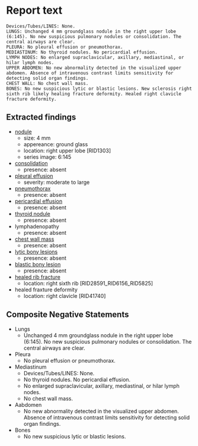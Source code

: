 # Report text

```text
Devices/Tubes/LINES: None.
LUNGS: Unchanged 4 mm groundglass nodule in the right upper lobe (6:145). No new suspicious pulmonary nodules or consolidation. The central airways are clear.
PLEURA: No pleural effusion or pneumothorax.
MEDIASTINUM: No thyroid nodules. No pericardial effusion.
LYMPH NODES: No enlarged supraclavicular, axillary, mediastinal, or hilar lymph nodes.
UPPER ABDOMEN: No new abnormality detected in the visualized upper abdomen. Absence of intravenous contrast limits sensitivity for detecting solid organ findings.
CHEST WALL: No chest wall mass.
BONES: No new suspicious lytic or blastic lesions. New sclerosis right sixth rib likely healing fracture deformity. Healed right clavicle fracture deformity.
```

## Extracted findings

- [nodule](../../definitions/hood/pulmonary-nodule.json)
  - size: 4 mm
  - appereance: ground glass
  - location: right upper lobe \[RID1303\]
  - series image: 6:145
- [consolidation](../../definitions/smartreporting/consolidation.txt)
  - presence: absent
- [pleural effusion](../../definitions/hood/pleural-effusion.json)  
  - severity: moderate to large
- [pneumothorax](../../definitions/hood/pneumothorax.md)
  - presence: absent
- [pericardial effusion](../../definitions/hood/pericardial-effusion.md)
  - presence: absent
- [thyroid nodule](../../definitions/hood/thyroid-nodule.md)
  - presence: absent
- lymphadenopathy
  - presence: absent
- [chest wall mass](../../definitions/hood/chest-wall.json)  
  - presence: absent
- [lytic bony lesions](../../definitions/hood/lytic-lesion.md)
  - presence: absent
- [blastic bony lesion](../../definitions/hood/sclerotic-lesion.md)
  - presence: absent
- [healed rib fracture](../../definitions/hood/healed-rib-fracture.json)
  - location: right sixth rib \[RID28591_RID6156_RID5825\]
- healed fraxture deformity
  - location: right clavicle \[RID41740\]

## Composite Negative Statements

- Lungs
  - Unchanged 4 mm groundglass nodule in the right upper lobe (6:145). No new suspicious pulmonary nodules or consolidation. The central airways are clear.
- Pleura
  - No pleural effusion or pneumothorax.
- Mediastinum
  - Devices/Tubes/LINES: None.
  - No thyroid nodules. No pericardial effusion.
  - No enlarged supraclavicular, axillary, mediastinal, or hilar lymph nodes.
  - No chest wall mass.
- Aabdomen
  - No new abnormality detected in the visualized upper abdomen. Absence of intravenous contrast limits sensitivity for detecting solid organ findings.
- Bones
  - No new suspicious lytic or blastic lesions.
